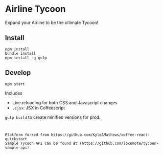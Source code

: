 Airline Tycoon
=======================

Expand your Airline to be the ultimate Tycoon!

## Install

```
npm install
bundle install
npm install -g gulp
```

## Develop

```
npm start
```

Includes
- Live reloading for both CSS and Javascript changes
- `.cjsx`: JSX in Coffeescript

`gulp build` to create minified versions for prod.


```


Platform forked from https://github.com/KyleAMathews/coffee-react-quickstart
Sample Tycoon API can be found at (https://github.com/locomote/tycoon-sample-api)